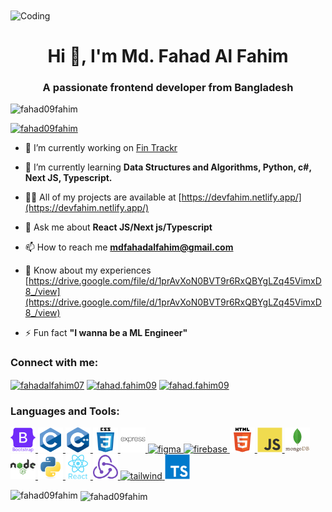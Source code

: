 <img align="center" alt="Coding" width="75%%" height="75%"  src="[https://i.ibb.co.com/KW9G2yw/rb-8193.png](https://www.canva.com/design/DAGhgAU6EZA/JTT5nThHEaxdIhuSq9ZF1Q/watch?utm_content=DAGhgAU6EZA&utm_campaign=designshare&utm_medium=link2&utm_source=uniquelinks&utlId=h0e9c00f9dc)">
<h1 align="center">Hi 👋, I'm Md. Fahad Al Fahim</h1>
<h3 align="center">A passionate frontend developer from Bangladesh</h3>
<p align="left"> <img src="https://komarev.com/ghpvc/?username=fahad09fahim&label=Profile%20views&color=0e75b6&style=flat" alt="fahad09fahim" /> </p>

<p align="left"> <a href="https://github.com/ryo-ma/github-profile-trophy"><img src="https://github-profile-trophy.vercel.app/?username=fahad09fahim" alt="fahad09fahim" /></a> </p>

- 🔭 I’m currently working on [Fin Trackr](https://github.com/fahad09fahim/fin-trackr)

- 🌱 I’m currently learning **Data Structures and Algorithms, Python, c#, Next JS, Typescript.**

- 👨‍💻 All of my projects are available at [https://devfahim.netlify.app/](https://devfahim.netlify.app/)

- 💬 Ask me about **React JS/Next js/Typescript**

- 📫 How to reach me **mdfahadalfahim@gmail.com**

- 📄 Know about my experiences [https://drive.google.com/file/d/1prAvXoN0BVT9r6RxQBYgLZq45VimxD8_/view](https://drive.google.com/file/d/1prAvXoN0BVT9r6RxQBYgLZq45VimxD8_/view)

- ⚡ Fun fact **"I wanna be a ML Engineer"**

<h3 align="left">Connect with me:</h3>
<p align="left">
<a href="https://linkedin.com/in/fahadalfahim07" target="blank"><img align="center" src="https://raw.githubusercontent.com/rahuldkjain/github-profile-readme-generator/master/src/images/icons/Social/linked-in-alt.svg" alt="fahadalfahim07" height="30" width="40" /></a>
<a href="https://fb.com/fahad.fahim09" target="blank"><img align="center" src="https://raw.githubusercontent.com/rahuldkjain/github-profile-readme-generator/master/src/images/icons/Social/facebook.svg" alt="fahad.fahim09" height="30" width="40" /></a>
<a href="https://instagram.com/fahad.fahim09" target="blank"><img align="center" src="https://raw.githubusercontent.com/rahuldkjain/github-profile-readme-generator/master/src/images/icons/Social/instagram.svg" alt="fahad.fahim09" height="30" width="40" /></a>
</p>

<h3 align="left">Languages and Tools:</h3>
<p align="left"> <a href="https://getbootstrap.com" target="_blank" rel="noreferrer"> <img src="https://raw.githubusercontent.com/devicons/devicon/master/icons/bootstrap/bootstrap-plain-wordmark.svg" alt="bootstrap" width="40" height="40"/> </a> <a href="https://www.cprogramming.com/" target="_blank" rel="noreferrer"> <img src="https://raw.githubusercontent.com/devicons/devicon/master/icons/c/c-original.svg" alt="c" width="40" height="40"/> </a> <a href="https://www.w3schools.com/cpp/" target="_blank" rel="noreferrer"> <img src="https://raw.githubusercontent.com/devicons/devicon/master/icons/cplusplus/cplusplus-original.svg" alt="cplusplus" width="40" height="40"/> </a> <a href="https://www.w3schools.com/css/" target="_blank" rel="noreferrer"> <img src="https://raw.githubusercontent.com/devicons/devicon/master/icons/css3/css3-original-wordmark.svg" alt="css3" width="40" height="40"/> </a> <a href="https://expressjs.com" target="_blank" rel="noreferrer"> <img src="https://raw.githubusercontent.com/devicons/devicon/master/icons/express/express-original-wordmark.svg" alt="express" width="40" height="40"/> </a> <a href="https://www.figma.com/" target="_blank" rel="noreferrer"> <img src="https://www.vectorlogo.zone/logos/figma/figma-icon.svg" alt="figma" width="40" height="40"/> </a> <a href="https://firebase.google.com/" target="_blank" rel="noreferrer"> <img src="https://www.vectorlogo.zone/logos/firebase/firebase-icon.svg" alt="firebase" width="40" height="40"/> </a> <a href="https://www.w3.org/html/" target="_blank" rel="noreferrer"> <img src="https://raw.githubusercontent.com/devicons/devicon/master/icons/html5/html5-original-wordmark.svg" alt="html5" width="40" height="40"/> </a> <a href="https://developer.mozilla.org/en-US/docs/Web/JavaScript" target="_blank" rel="noreferrer"> <img src="https://raw.githubusercontent.com/devicons/devicon/master/icons/javascript/javascript-original.svg" alt="javascript" width="40" height="40"/> </a> <a href="https://www.mongodb.com/" target="_blank" rel="noreferrer"> <img src="https://raw.githubusercontent.com/devicons/devicon/master/icons/mongodb/mongodb-original-wordmark.svg" alt="mongodb" width="40" height="40"/> </a> <a href="https://nodejs.org" target="_blank" rel="noreferrer"> <img src="https://raw.githubusercontent.com/devicons/devicon/master/icons/nodejs/nodejs-original-wordmark.svg" alt="nodejs" width="40" height="40"/> </a> <a href="https://www.python.org" target="_blank" rel="noreferrer"> <img src="https://raw.githubusercontent.com/devicons/devicon/master/icons/python/python-original.svg" alt="python" width="40" height="40"/> </a> <a href="https://reactjs.org/" target="_blank" rel="noreferrer"> <img src="https://raw.githubusercontent.com/devicons/devicon/master/icons/react/react-original-wordmark.svg" alt="react" width="40" height="40"/> </a> <a href="https://redux.js.org" target="_blank" rel="noreferrer"> <img src="https://raw.githubusercontent.com/devicons/devicon/master/icons/redux/redux-original.svg" alt="redux" width="40" height="40"/> </a> <a href="https://tailwindcss.com/" target="_blank" rel="noreferrer"> <img src="https://www.vectorlogo.zone/logos/tailwindcss/tailwindcss-icon.svg" alt="tailwind" width="40" height="40"/> </a> <a href="https://www.typescriptlang.org/" target="_blank" rel="noreferrer"> <img src="https://raw.githubusercontent.com/devicons/devicon/master/icons/typescript/typescript-original.svg" alt="typescript" width="40" height="40"/> </a> </p>

<p><img align="left" src="https://github-readme-stats.vercel.app/api/top-langs?username=fahad09fahim&show_icons=true&locale=en&layout=compact" alt="fahad09fahim" /></p>

<p>&nbsp;<img align="center" src="https://github-readme-stats.vercel.app/api?username=fahad09fahim&show_icons=true&locale=en" alt="fahad09fahim" /></p>
